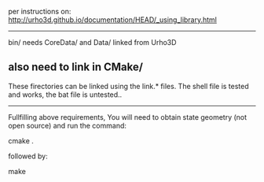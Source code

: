 per instructions on:
http://urho3d.github.io/documentation/HEAD/_using_library.html

--------------------
bin/
needs CoreData/ and Data/ linked from Urho3D

also need to link in CMake/
-------------------

These firectories can be linked using the link.* files.
The shell file is tested and works, the bat file is untested..

------------------
Fullfilling above requirements,
You will need to obtain state geometry (not open source)
and run the command:

cmake .

followed by: 

make